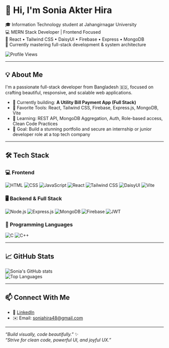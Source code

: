 # 👋 Hi, I'm Sonia Akter Hira

🎓 Information Technology student at Jahangirnagar University  
💻 MERN Stack Developer | Frontend Focused  
🎨 React • Tailwind CSS • DaisyUI • Firebase • Express • MongoDB  
🌱 Currently mastering full-stack development & system architecture

![Profile Views](https://komarev.com/ghpvc/?username=Hira703&style=for-the-badge)

---

## 💡 About Me

I'm a passionate full-stack developer from Bangladesh 🇧🇩, focused on crafting beautiful, responsive, and scalable web applications.

- 🔭 Currently building: **A Utility Bill Payment App (Full Stack)**
- 🧰 Favorite Tools: React, Tailwind CSS, Firebase, Express.js, MongoDB, Vite
- 🧠 Learning: REST API, MongoDB Aggregation, Auth, Role-based access, Clean Code Practices
- 🎯 Goal: Build a stunning portfolio and secure an internship or junior developer role at a top tech company

---

## 🛠️ Tech Stack

### 💻 Frontend
![HTML](https://img.shields.io/badge/HTML5-E34F26?style=for-the-badge&logo=html5)
![CSS](https://img.shields.io/badge/CSS3-1572B6?style=for-the-badge&logo=css3)
![JavaScript](https://img.shields.io/badge/JavaScript-F7DF1E?style=for-the-badge&logo=javascript)
![React](https://img.shields.io/badge/React-20232A?style=for-the-badge&logo=react)
![Tailwind CSS](https://img.shields.io/badge/TailwindCSS-38B2AC?style=for-the-badge&logo=tailwind-css)
![DaisyUI](https://img.shields.io/badge/DaisyUI-white?style=for-the-badge&logo=data:image/svg+xml;base64,...)
![Vite](https://img.shields.io/badge/Vite-646CFF?style=for-the-badge&logo=vite)

### 🖥️ Backend & Full Stack
![Node.js](https://img.shields.io/badge/Node.js-339933?style=for-the-badge&logo=node.js)
![Express.js](https://img.shields.io/badge/Express.js-000000?style=for-the-badge&logo=express)
![MongoDB](https://img.shields.io/badge/MongoDB-4EA94B?style=for-the-badge&logo=mongodb)
![Firebase](https://img.shields.io/badge/Firebase-FFCA28?style=for-the-badge&logo=firebase)
![JWT](https://img.shields.io/badge/JWT-000000?style=for-the-badge&logo=JSON%20web%20tokens)

### 🧠 Programming Languages
![C](https://img.shields.io/badge/C-00599C?style=for-the-badge&logo=c)
![C++](https://img.shields.io/badge/C++-00599C?style=for-the-badge&logo=cplusplus)

---

## 📈 GitHub Stats

![Sonia's GitHub stats](https://github-readme-stats.vercel.app/api?username=Hira703&show_icons=true&theme=gruvbox)  
![Top Languages](https://github-readme-stats.vercel.app/api/top-langs/?username=Hira703&layout=compact&theme=gruvbox)

---

## 📫 Connect With Me

- 💼 [LinkedIn](https://www.linkedin.com/in/sonia-akter-hira-880a18287/)
- ✉️ Email: soniahira48@gmail.com

---

_“Build visually, code beautifully.”_ ✨  
_“Strive for clean code, powerful UI, and joyful UX.”_
